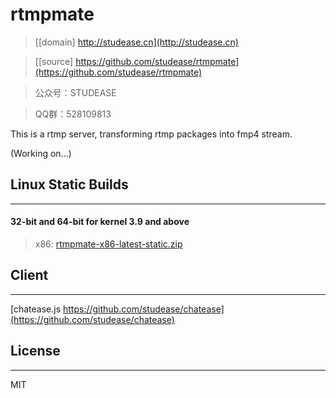 ﻿# rtmpmate

> [[domain] http://studease.cn](http://studease.cn)

> [[source] https://github.com/studease/rtmpmate](https://github.com/studease/rtmpmate)

> 公众号：STUDEASE

> QQ群：528109813

This is a rtmp server, transforming rtmp packages into fmp4 stream.

(Working on...)


## Linux Static Builds
----------------------

#### 32-bit and 64-bit for kernel 3.9 and above

> x86: [rtmpmate-x86-latest-static.zip](http://studease.cn/static/rtmpmate-x86-latest-static.zip)


## Client
---------

[chatease.js https://github.com/studease/chatease](https://github.com/studease/chatease)


## License
----------

MIT
